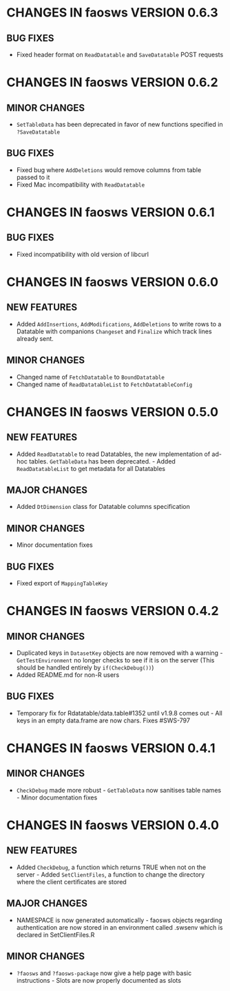 # CHANGES IN faosws VERSION 0.6.3

## BUG FIXES

- Fixed header format on `ReadDatatable` and `SaveDatatable` POST requests


# CHANGES IN faosws VERSION 0.6.2

## MINOR CHANGES

- `SetTableData` has been deprecated in favor of new functions specified in `?SaveDatatable`

## BUG FIXES

- Fixed bug where `AddDeletions` would remove columns from table passed to it
- Fixed Mac incompatibility with `ReadDatatable`


# CHANGES IN faosws VERSION 0.6.1

## BUG FIXES

- Fixed incompatibility with old version of libcurl


# CHANGES IN faosws VERSION 0.6.0

## NEW FEATURES

- Added `AddInsertions`, `AddModifications`, `AddDeletions` to write rows to a Datatable with companions
`Changeset` and `Finalize` which track lines already sent.

## MINOR CHANGES

- Changed name of `FetchDatatable` to `BoundDatatable` 
- Changed name of `ReadDatatableList` to `FetchDatatableConfig`


# CHANGES IN faosws VERSION 0.5.0

## NEW FEATURES

- Added `ReadDatatable` to read Datatables, the new implementation of ad-hoc 
tables. `GetTableData` has been deprecated. - Added `ReadDatatableList` to get
metadata for all Datatables

## MAJOR CHANGES

- Added `DtDimension` class for Datatable columns specification

## MINOR CHANGES

- Minor documentation fixes

## BUG FIXES

- Fixed export of `MappingTableKey`


# CHANGES IN faosws VERSION 0.4.2

## MINOR CHANGES

- Duplicated keys in `DatasetKey` objects are now removed with a warning -
`GetTestEnvironment` no longer checks to see if it is on the server (This should
be handled entirely by `if(CheckDebug())`) 
- Added README.md for non-R users

## BUG FIXES

- Temporary fix for Rdatatable/data.table#1352 until v1.9.8 comes out - All keys
in an empty data.frame are now chars. Fixes #SWS-797


# CHANGES IN faosws VERSION 0.4.1

## MINOR CHANGES

- `CheckDebug` made more robust - `GetTableData` now sanitises table names -
Minor documentation fixes


# CHANGES IN faosws VERSION 0.4.0

## NEW FEATURES

- Added `CheckDebug`, a function which returns TRUE when not on the server -
Added `SetClientFiles`, a function to change the directory where the client 
certificates are stored

## MAJOR CHANGES

- NAMESPACE is now generated automatically - faosws objects regarding
authentication are now stored in an environment called .swsenv which is declared
in SetClientFiles.R

## MINOR CHANGES

- `?faosws` and `?faosws-package` now give a help page with basic instructions -
Slots are now properly documented as slots